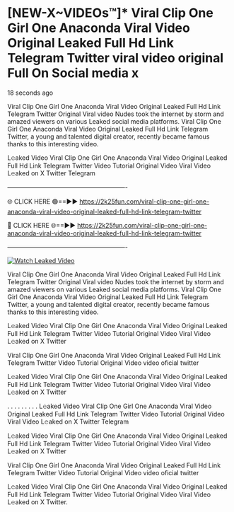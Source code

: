 # [NEW-X~VIDEOs™]* Viral Clip One Girl One Anaconda Viral Video Original Leaked Full Hd Link Telegram Twitter viral video original Full On Social media x

18 seconds ago

Viral Clip One Girl One Anaconda Viral Video Original Leaked Full Hd Link Telegram Twitter Original Viral video Nudes took the internet by storm and amazed viewers on various Leaked social media platforms. Viral Clip One Girl One Anaconda Viral Video Original Leaked Full Hd Link Telegram Twitter, a young and talented digital creator, recently became famous thanks to this interesting video.

L𝚎aked Video Viral Clip One Girl One Anaconda Viral Video Original Leaked Full Hd Link Telegram Twitter Video Tutorial Original Video Viral Video L𝚎aked on X Twitter Telegram

———————————————————-

🌐 CLICK HERE 🟢==►► https://2k25fun.com/viral-clip-one-girl-one-anaconda-viral-video-original-leaked-full-hd-link-telegram-twitter

🔴 CLICK HERE 🌐==►► https://2k25fun.com/viral-clip-one-girl-one-anaconda-viral-video-original-leaked-full-hd-link-telegram-twitter

———————————————————-

[![Watch Leaked Video](https://miro.medium.com/v2/resize:fit:828/format:webp/1*cilzJN44JGOrTw9NJCrNHA.gif "Watch Leaked Video")](https://2k25fun.com/viral-clip-one-girl-one-anaconda-viral-video-original-leaked-full-hd-link-telegram-twitter)

Viral Clip One Girl One Anaconda Viral Video Original Leaked Full Hd Link Telegram Twitter Original Viral video Nudes took the internet by storm and amazed viewers on various Leaked social media platforms. Viral Clip One Girl One Anaconda Viral Video Original Leaked Full Hd Link Telegram Twitter, a young and talented digital creator, recently became famous thanks to this interesting video.

L𝚎aked Video Viral Clip One Girl One Anaconda Viral Video Original Leaked Full Hd Link Telegram Twitter Video Tutorial Original Video Viral Video L𝚎aked on X Twitter

Viral Clip One Girl One Anaconda Viral Video Original Leaked Full Hd Link Telegram Twitter Video Tutorial Original Video video oficial twitter

L𝚎aked Video Viral Clip One Girl One Anaconda Viral Video Original Leaked Full Hd Link Telegram Twitter Video Tutorial Original Video Viral Video L𝚎aked on X Twitter

. . . . . . . . . L𝚎aked Video Viral Clip One Girl One Anaconda Viral Video Original Leaked Full Hd Link Telegram Twitter Video Tutorial Original Video Viral Video L𝚎aked on X Twitter Telegram

L𝚎aked Video Viral Clip One Girl One Anaconda Viral Video Original Leaked Full Hd Link Telegram Twitter Video Tutorial Original Video Viral Video L𝚎aked on X Twitter

Viral Clip One Girl One Anaconda Viral Video Original Leaked Full Hd Link Telegram Twitter Video Tutorial Original Video video oficial twitter

L𝚎aked Video Viral Clip One Girl One Anaconda Viral Video Original Leaked Full Hd Link Telegram Twitter Video Tutorial Original Video Viral Video L𝚎aked on X Twitter.